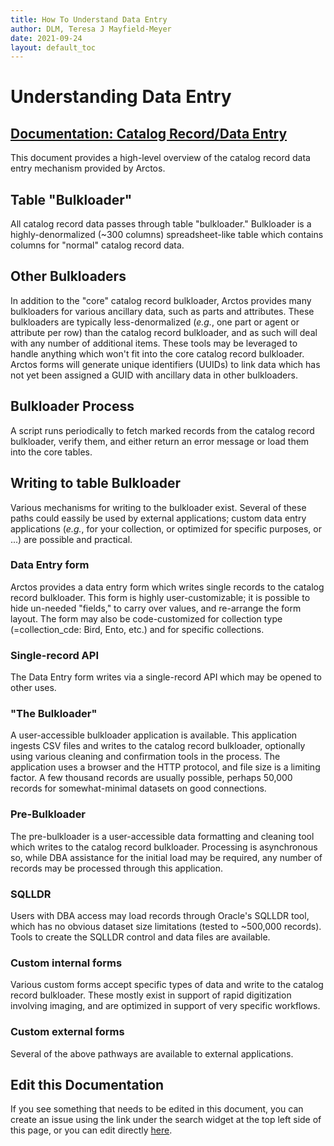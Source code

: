 ```yaml
---
title: How To Understand Data Entry
author: DLM, Teresa J Mayfield-Meyer
date: 2021-09-24
layout: default_toc
---
```


# Understanding Data Entry

## [Documentation: Catalog Record/Data Entry](https://handbook.arctosdb.org/documentation/catalog.html)


This document provides a high-level overview of the catalog record data entry mechanism provided by Arctos.

## Table "Bulkloader"

All catalog record data passes through table "bulkloader." Bulkloader is a highly-denormalized (~300 columns) spreadsheet-like table which contains columns for "normal" catalog record data. 

## Other Bulkloaders

In addition to the "core" catalog record bulkloader, Arctos provides many bulkloaders for various ancillary data, such as parts and attributes. These bulkloaders are typically less-denormalized (_e.g._, one part or agent or attribute per row) than the catalog record bulkloader, and as such will deal with any number of additional items. These tools may be leveraged to handle anything which won't fit into the core catalog record bulkloader. Arctos forms will generate unique identifiers (UUIDs) to link data which has not yet been assigned a GUID with ancillary data in other bulkloaders.

## Bulkloader Process

A script runs periodically to fetch marked records from the catalog record bulkloader, verify them, and either return an error message or load them into the core tables.

## Writing to table Bulkloader

Various mechanisms for writing to the bulkloader exist. Several of these paths could eassily be used by external applications; custom data entry applications (_e.g._, for your collection, or optimized for specific purposes, or ...) are possible and practical.

### Data Entry form

Arctos provides a data entry form which writes single records to the catalog record bulkloader. This form is highly user-customizable; it is possible to hide un-needed "fields," to carry over values, and re-arrange the form layout. The form may also be code-customized for collection type (=collection_cde: Bird, Ento, etc.) and for specific collections.

### Single-record API

The Data Entry form writes via a single-record API which may be opened to other uses.

### "The Bulkloader"

A user-accessible bulkloader application is available. This application ingests CSV files and writes to the catalog record bulkloader, optionally using various cleaning and confirmation tools in the process. The application uses a browser and the HTTP protocol, and file size is a limiting factor. A few thousand records are usually possible, perhaps 50,000 records for somewhat-minimal datasets on good connections.

### Pre-Bulkloader

The pre-bulkloader is a user-accessible data formatting and cleaning tool which writes to the catalog record bulkloader. Processing is  asynchronous so, while DBA assistance for the initial load may be required, any number of records may be processed through this application.

### SQLLDR

Users with DBA access may load records through Oracle's SQLLDR tool, which has no obvious dataset size limitations 
(tested to ~500,000 records). Tools to create the SQLLDR control and data files are available.

### Custom internal forms

Various custom forms accept specific types of data and write to the catalog record bulkloader. These mostly exist in support of rapid digitization involving imaging, and are optimized in support of very specific workflows. 

### Custom external forms 

Several of the above pathways are available to external applications.

## Edit this Documentation

If you see something that needs to be edited in this document, you can create an issue using the link under the search widget at the top left side of this page, or you can edit directly <a href="https://github.com/ArctosDB/documentation-wiki/edit/gh-pages/_how_to/Understanding-data-entry.markdown" target="_blank">here</a>.
